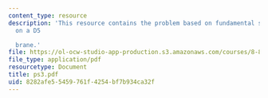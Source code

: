 ```yaml
---
content_type: resource
description: 'This resource contains the problem based on fundamental string ending
  on a D5

  brane.'
file: https://ol-ocw-studio-app-production.s3.amazonaws.com/courses/8-871-selected-topics-in-theoretical-particle-physics-branes-and-gauge-theory-dynamics-fall-2004/8282afe55459761f4254bf7b934ca32f_ps3.pdf
file_type: application/pdf
resourcetype: Document
title: ps3.pdf
uid: 8282afe5-5459-761f-4254-bf7b934ca32f
---
```

